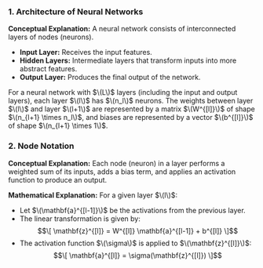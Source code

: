 ### 1. Architecture of Neural Networks

**Conceptual Explanation:**
A neural network consists of interconnected layers of nodes (neurons).
- **Input Layer:** Receives the input features.
- **Hidden Layers:** Intermediate layers that transform inputs into more abstract features.
- **Output Layer:** Produces the final output of the network.

For a neural network with $\(L\)$ layers (including the input and output layers), each layer $\(l\)$ has $\(n_l\)$ neurons. The weights between layer $\(l\)$ and layer $\(l+1\)$ are represented by a matrix $\(W^{[l]}\)$ of shape $\(n_{l+1} \times n_l\)$, and biases are represented by a vector $\(b^{[l]}\)$ of shape $\(n_{l+1} \times 1\)$.

### 2. Node Notation

**Conceptual Explanation:**
Each node (neuron) in a layer performs a weighted sum of its inputs, adds a bias term, and applies an activation function to produce an output.

**Mathematical Explanation:**
For a given layer $\(l\)$:
- Let $\(\mathbf{a}^{[l-1]}\)$ be the activations from the previous layer.
- The linear transformation is given by:
  $$\[
  \mathbf{z}^{[l]} = W^{[l]} \mathbf{a}^{[l-1]} + b^{[l]}
  \]$$
- The activation function $\(\sigma\)$ is applied to $\(\mathbf{z}^{[l]}\)$:
  $$\[
  \mathbf{a}^{[l]} = \sigma(\mathbf{z}^{[l]})
  \]$$
